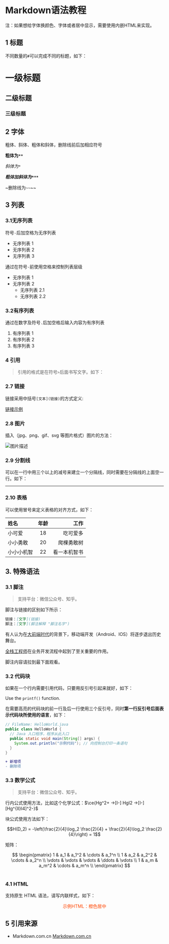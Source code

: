 
# Markdown语法教程

注：如果想给字体换颜色、字体或者居中显示，需要使用内嵌HTML来实现。

## 1 标题

不同数量的`#`可以完成不同的标题，如下：

# 一级标题
## 二级标题
### 三级标题

## 2 字体

粗体、斜体、粗体和斜体，删除线前后加相应符号

**粗体为`**`**

*斜体为`*`*

***粗体加斜体为`***`***

~删除线为`~~`~~


## 3 列表

### 3.1无序列表

符号`-`后加空格为无序列表

- 无序列表 1
- 无序列表 2
- 无序列表 3

通过在符号`-`前使用空格来控制列表层级

- 无序列表 1
- 无序列表 2
  - 无序列表 2.1
  - 无序列表 2.2


### 3.2有序列表

通过在数字及符号`.`后加空格后输入内容为有序列表

1. 有序列表 1
2. 有序列表 2
3. 有序列表 3

### 4 引用

> 引用的格式是在符号`>`后面书写文字。如下：


### 2.7 链接

链接采用中括号`[文本](链接)`的方式定义:

[链接示例](https://github.com/Phray-04)


### 2.8 图片

插入（jpg、png、gif、svg 等图片格式）图片的方法：

![图片描述](http://pupgkuvxq.cn/blugoon/images/aerobic-girls.jpg)



### 2.9 分割线

可以在一行中用三个以上的减号来建立一个分隔线，同时需要在分隔线的上面空一行。如下：

---

### 2.10 表格

可以使用冒号来定义表格的对齐方式，如下：

| 姓名   | 年龄 |     工作 |
| :----- | :--: | -------: |
| 小可爱 |  18  | 吃可爱多 |
| 小小勇敢 |  20  | 爬棵勇敢树 |
| 小小小机智 |  22  | 看一本机智书 |



## 3. 特殊语法

### 3.1 脚注

> 支持平台：微信公众号、知乎。

脚注与链接的区别如下所示：

```markdown
链接：[文字](链接)
脚注：[文字](脚注解释 "脚注名字")
```

有人认为在[大前端时代](https://en.wikipedia.org/wiki/Front-end_web_development "Front-end web development")的背景下，移动端开发（Android、IOS）将逐步退出历史舞台。

[全栈工程师](是指掌握多种技能，并能利用多种技能独立完成产品的人。 "什么是全栈工程师")在业务开发流程中起到了至关重要的作用。

脚注内容请拉到最下面观看。

### 3.2 代码块

如果在一个行内需要引用代码，只要用反引号引起来就好，如下：

Use the `printf()` function.

在需要高亮的代码块的前一行及后一行使用三个反引号，同时**第一行反引号后面表示代码块所使用的语言**，如下：

```java
// FileName: HelloWorld.java
public class HelloWorld {
  // Java 入口程序，程序从此入口
  public static void main(String[] args) {
    System.out.println("示例代码"); // 向控制台打印一条语句
  }
}
```

```diff
+ 新增项
- 删除项
```


### 3.3 数学公式

> 支持平台：微信公众号、知乎。

行内公式使用方法，比如这个化学公式：$\ce{Hg^2+ ->[I-] HgI2 ->[I-] [Hg^{II}I4]^2-}$

块公式使用方法如下：

$$H(D_2) = -\left(\frac{2}{4}\log_2 \frac{2}{4} + \frac{2}{4}\log_2 \frac{2}{4}\right) = 1$$

矩阵：

$$
  \begin{pmatrix}
  1 & a_1 & a_1^2 & \cdots & a_1^n \\
  1 & a_2 & a_2^2 & \cdots & a_2^n \\
  \vdots & \vdots & \vdots & \ddots & \vdots \\
  1 & a_m & a_m^2 & \cdots & a_m^n \\
  \end{pmatrix}
$$


#


### 4.1 HTML

支持原生 HTML 语法，请写内联样式，如下：

<span style="display:block;text-align:center;color:orangered;">示例HTML：橙色居中</span>



## 5 引用来源

* Markdown.com.cn [Markdown.com.cn](https://markdown.com.cn/)

